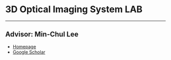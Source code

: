 # 3D Optical Imaging System LAB
---
## Advisor: Min-Chul Lee
- [Homepage](https://leelab.csn.kyutech.ac.jp)
- [Google Scholar](https://scholar.google.com/citations?user=9sv1-5QAAAAJ&hl=en&oi=ao)
